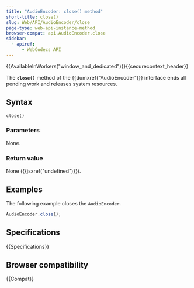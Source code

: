 ```yaml
---
title: "AudioEncoder: close() method"
short-title: close()
slug: Web/API/AudioEncoder/close
page-type: web-api-instance-method
browser-compat: api.AudioEncoder.close
sidebar:
  - apiref:
      - WebCodecs API
---
```


{{AvailableInWorkers("window_and_dedicated")}}{{securecontext_header}}

The **`close()`** method of the {{domxref("AudioEncoder")}} interface ends all pending work and releases system resources.

## Syntax

```js-nolint
close()
```

### Parameters

None.

### Return value

None ({{jsxref("undefined")}}).

## Examples

The following example closes the `AudioEncoder`.

```js
AudioEncoder.close();
```

## Specifications

{{Specifications}}

## Browser compatibility

{{Compat}}
